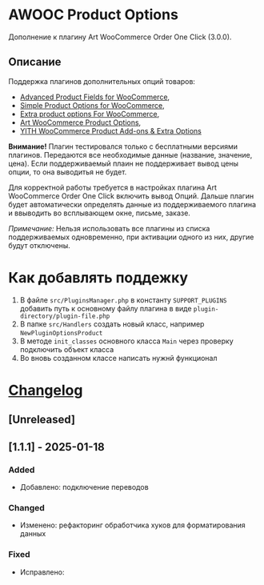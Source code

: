# AWOOC Product Options

Дополнение к плагину Art WooCommerce Order One Click (3.0.0). 

## Описание

Поддержка плагинов дополнительных опций товаров:
* [Advanced Product Fields for WooCommerce](https://ru.wordpress.org/plugins/advanced-product-fields-for-woocommerce/),
* [Simple Product Options for WooCommerce](https://ru.wordpress.org/plugins/product-options-for-woocommerce/),
* [Extra product options For WooCommerce](https://ru.wordpress.org/plugins/woo-extra-product-options/),
* [Art WooCommerce Product Options](https://github.com/artikus11/art-woocommerce-product-options),
* [YITH WooCommerce Product Add-ons & Extra Options](https://ru.wordpress.org/plugins/yith-woocommerce-product-add-ons/)

**Внимание!** Плагин тестировался только с бесплатными версиями плагинов. Передаются все необходимые данные (название, значение, цена). Если поддерживаемый плаин не поддерживает вывод цены опции, то она выводитья не будет.

Для корректной работы требуется в настройках плагина Art WooCommerce Order One Click включить вывод Опций. Дальше плагин будет автоматически определять данные из поддерживаемого плагина и ввыводить во всплывающем окне, письме, заказе.

*Примечание:* Нельзя использовать все плагины из списка поддерживаемых одновременно, при активации одного из них, другие будут отключены.

# Как добавлять поддежку
1. В файле `src/PluginsManager.php` в константу `SUPPORT_PLUGINS` добавить путь к основному файлу плагина в виде `plugin-directory/plugin-file.php`
2. В папке `src/Handlers` создать новый класс, например `NewPluginOptionsProduct`
3. В методе `init_classes` основного класса `Main` через проверку подключить объект класса
4. Во вновь созданном классе написать нужнй функционал

# [Changelog](https://github.com/artikus11/awooc-product-options/blob/master/CHANGELOG.md)

## [Unreleased]

## [1.1.1] - 2025-01-18

### Added

- Добавлено: подключение переводов

### Changed

- Изменено: рефакторинг обработчика хуков для форматирования данных

### Fixed

- Исправлено: